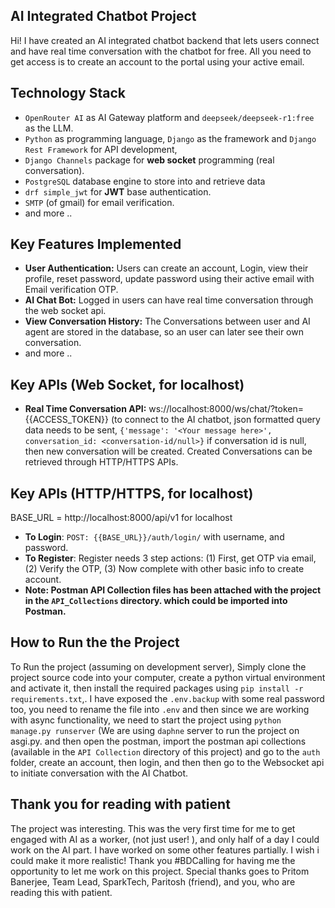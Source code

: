 ## AI Integrated Chatbot Project

Hi! I have created an AI integrated chatbot backend that lets users connect and have real time conversation with the chatbot for free.  All you need to get access is to create an account to the portal using your active email.

## Technology Stack

 - `OpenRouter AI` as AI Gateway platform and `deepseek/deepseek-r1:free` as the LLM. 
 - `Python` as programming language, `Django` as the framework and `Django Rest Framework` for API development, 
 - `Django Channels` package for **web socket** programming (real conversation).
 - `PostgreSQL` database engine to store into and retrieve data
 - `drf simple_jwt` for **JWT** base authentication.
 - `SMTP` (of gmail) for email verification.
 - and more ..
 

## Key Features Implemented

 - **User Authentication:** Users can create an account, Login,  view their profile, reset password, update password using their active email with Email verification OTP.
 - **AI Chat Bot:** Logged in users can have real time conversation through the web socket api. 
 - **View Conversation History:**  The Conversations between user and AI agent are stored in the database, so an user can later see their own conversation. 
 - and more ..
 
## Key APIs (Web Socket, for localhost)
- **Real Time Conversation API:** ws://localhost:8000/ws/chat/?token={{ACCESS_TOKEN}}
(to connect to the AI chatbot, json formatted query data needs to be sent, `{'message': '<Your message here>', conversation_id: <conversation-id/null>}` if conversation id is null, then new conversation will be created. Created Conversations can be retrieved through HTTP/HTTPS APIs.


## Key APIs (HTTP/HTTPS, for localhost)
BASE_URL = http://localhost:8000/api/v1 for localhost
- **To Login**:  `POST: {{BASE_URL}}/auth/login/` with username, and password.
- **To Register**: Register needs 3 step actions: (1) First, get OTP via email, (2) Verify the OTP, (3) Now complete with other basic info to create account.
- **Note: Postman API  Collection files has been attached with the project in the  `API_Collections` directory. which could be imported into Postman.** 




## How to Run the the Project

To Run the project (assuming on development server), Simply clone the project source code into your computer, create a python virtual environment and activate it, then install the required packages using `pip install -r requirements.txt`,. I have exposed the `.env.backup` with some real password too, you need to rename the file into `.env` and then since we are working with async functionality, we need to start the project using `python manage.py runserver` (We are using `daphne` server to run the project on asgi.py.  and then open the postman, import the postman api collections (available in the `API Collection` directory of this project) and go to the `auth` folder, create an account, then login, and then then go to the Websocket api to initiate conversation with the AI Chatbot.


## Thank you for reading with patient

The project was interesting. This was the very first time for me to get engaged with AI as a worker, (not just user! ),  and only half of a day I could  work on the AI part. I have worked on some other features partially. I wish i could make it more realistic! Thank you #BDCalling for having me the opportunity to let me work on this project. Special thanks goes to Pritom Banerjee, Team Lead, SparkTech, Paritosh (friend), and you, who are reading this with patient.
